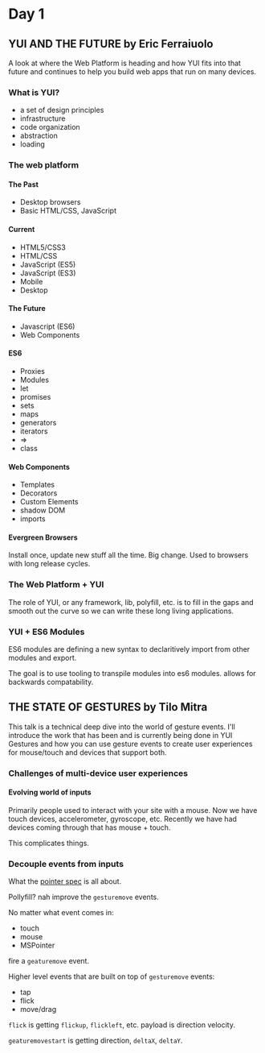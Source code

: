 # Day 1

## YUI AND THE FUTURE by Eric Ferraiuolo

A look at where the Web Platform is heading and how YUI fits into that future and continues to help you build web apps that run on many devices.

### What is YUI?

* a set of design principles
* infrastructure
* code organization
* abstraction
* loading

### The web platform

#### The Past
* Desktop browsers
* Basic HTML/CSS, JavaScript

#### Current
* HTML5/CSS3
* HTML/CSS
* JavaScript (ES5)
* JavaScript (ES3)
* Mobile
* Desktop

#### The Future
* Javascript (ES6)
* Web Components

#### ES6
* Proxies
* Modules
* let
* promises
* sets
* maps
* generators
* iterators
* =>
* class

#### Web Components
* Templates
* Decorators
* Custom Elements
* shadow DOM
* imports

#### Evergreen Browsers
Install once, update new stuff all the time. Big change. Used to browsers with long release cycles.

### The Web Platform + YUI
The role of YUI, or any framework, lib, polyfill, etc. is to fill in the gaps and smooth out the curve so we can write these long living applications.

### YUI + ES6 Modules
ES6 modules are defining a new syntax to declaritively import from other modules and export.

The goal is to use tooling to transpile modules into es6 modules. allows for backwards compatability.


## THE STATE OF GESTURES by Tilo Mitra

This talk is a technical deep dive into the world of gesture events. I'll introduce the work that has been and is currently being done in YUI Gestures and how you can use gesture events to create user experiences for mouse/touch and devices that support both.

### Challenges of multi-device user experiences

#### Evolving world of inputs

Primarily people used to interact with your site with a mouse.
Now we have touch devices, accelerometer, gyroscope, etc.
Recently we have had devices coming through that has mouse + touch.

This complicates things.

### Decouple events from inputs

What the [pointer spec](http://www.w3.org/TR/pointerevents/) is all about.

Pollyfill? nah improve the `gesturemove` events.

No matter what event comes in: 
* touch
* mouse
* MSPointer

fire a `geaturemove` event.

Higher level events that are built on top of `gesturemove` events:
* tap
* flick
* move/drag

`flick` is getting `flickup`, `flickleft`, etc. payload is direction velocity.

`geaturemovestart` is getting direction, `deltaX`, `deltaY`.


